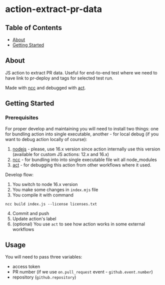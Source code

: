 # action-extract-pr-data

## Table of Contents

- [About](#about)
- [Getting Started](#getting_started)

## About <a name = "about"></a>

JS action to extract PR data. Useful for end-to-end test where we need to have link to pr-deploy and tags for selected test run.

Made with [ncc](https://github.com/vercel/ncc) and debugged with [act](https://github.com/nektos/act).

## Getting Started <a name = "getting_started"></a>



### Prerequisites

For proper develop and maintaining you will need to install two things: one for bundling action into single executable, another - for local debug (if you want to debug action locally of course):

1. [nodejs](https://nodejs.org/en/) - please, use 16.x version since action internally use this version (available for custom JS actions: 12.x and 16.x) 
2. [ncc](https://github.com/vercel/ncc) - for bundling into into single executable file wit all node_modules
3. [act](https://github.com/nektos/act) - for debugging this action from other workflows where it used.

Develop flow:

1. You switch to node 16.x version
2. You make some changes in `index.mjs` file
3. You compile it with command 
```
ncc build index.js --license licenses.txt 
``` 
4. Commit and push
5. Update action's label
6. (optional) You use `act` to see how action works in some external workflows


## Usage <a name = "usage"></a>

You will need to pass three variables:
- access token
- PR number (if we use `on.pull_request` event - `github.event.number`)
- repository (`github.repository`)
